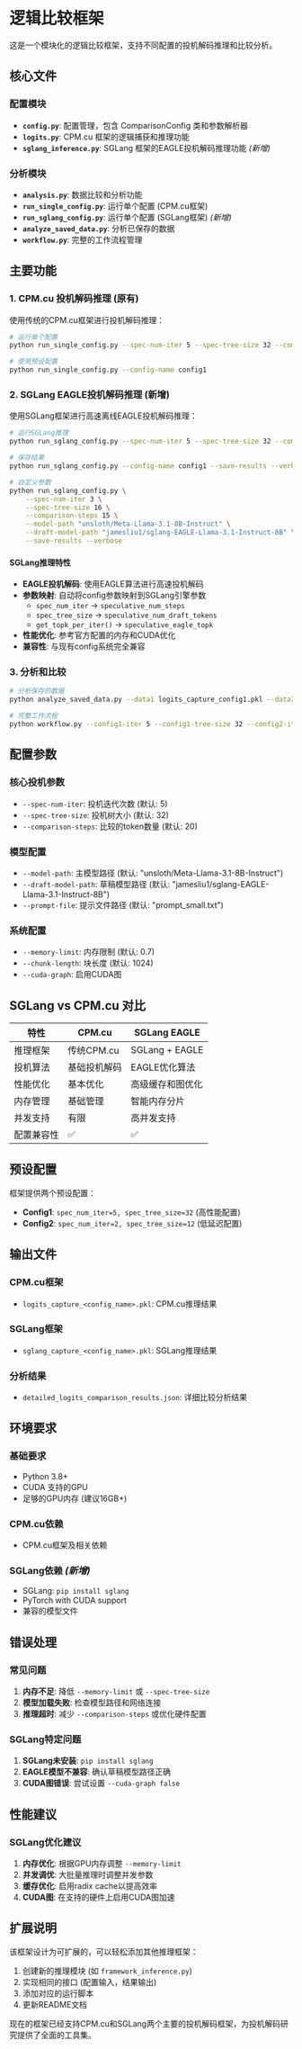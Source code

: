 # 逻辑比较框架

这是一个模块化的逻辑比较框架，支持不同配置的投机解码推理和比较分析。

## 核心文件

### 配置模块
- **`config.py`**: 配置管理，包含 ComparisonConfig 类和参数解析器
- **`logits.py`**: CPM.cu 框架的逻辑捕获和推理功能  
- **`sglang_inference.py`**: SGLang 框架的EAGLE投机解码推理功能 *(新增)*

### 分析模块
- **`analysis.py`**: 数据比较和分析功能
- **`run_single_config.py`**: 运行单个配置 (CPM.cu框架)
- **`run_sglang_config.py`**: 运行单个配置 (SGLang框架) *(新增)*
- **`analyze_saved_data.py`**: 分析已保存的数据
- **`workflow.py`**: 完整的工作流程管理

## 主要功能

### 1. CPM.cu 投机解码推理 (原有)
使用传统的CPM.cu框架进行投机解码推理：

```bash
# 运行单个配置
python run_single_config.py --spec-num-iter 5 --spec-tree-size 32 --comparison-steps 20

# 使用预设配置
python run_single_config.py --config-name config1
```

### 2. SGLang EAGLE投机解码推理 (新增)
使用SGLang框架进行高速离线EAGLE投机解码推理：

```bash
# 运行SGLang推理
python run_sglang_config.py --spec-num-iter 5 --spec-tree-size 32 --comparison-steps 20 --verbose

# 保存结果
python run_sglang_config.py --config-name config1 --save-results --verbose

# 自定义参数
python run_sglang_config.py \
    --spec-num-iter 3 \
    --spec-tree-size 16 \
    --comparison-steps 15 \
    --model-path "unsloth/Meta-Llama-3.1-8B-Instruct" \
    --draft-model-path "jamesliu1/sglang-EAGLE-Llama-3.1-Instruct-8B" \
    --save-results --verbose
```

#### SGLang推理特性
- **EAGLE投机解码**: 使用EAGLE算法进行高速投机解码
- **参数映射**: 自动将config参数映射到SGLang引擎参数
  - `spec_num_iter` → `speculative_num_steps`
  - `spec_tree_size` → `speculative_num_draft_tokens`
  - `get_topk_per_iter()` → `speculative_eagle_topk`
- **性能优化**: 参考官方配置的内存和CUDA优化
- **兼容性**: 与现有config系统完全兼容

### 3. 分析和比较
```bash
# 分析保存的数据
python analyze_saved_data.py --data1 logits_capture_config1.pkl --data2 sglang_capture_config1.pkl

# 完整工作流程
python workflow.py --config1-iter 5 --config1-tree-size 32 --config2-iter 2 --config2-tree-size 12
```

## 配置参数

### 核心投机参数
- `--spec-num-iter`: 投机迭代次数 (默认: 5)
- `--spec-tree-size`: 投机树大小 (默认: 32)  
- `--comparison-steps`: 比较的token数量 (默认: 20)

### 模型配置
- `--model-path`: 主模型路径 (默认: "unsloth/Meta-Llama-3.1-8B-Instruct")
- `--draft-model-path`: 草稿模型路径 (默认: "jamesliu1/sglang-EAGLE-Llama-3.1-Instruct-8B")
- `--prompt-file`: 提示文件路径 (默认: "prompt_small.txt")

### 系统配置
- `--memory-limit`: 内存限制 (默认: 0.7)
- `--chunk-length`: 块长度 (默认: 1024)
- `--cuda-graph`: 启用CUDA图

## SGLang vs CPM.cu 对比

| 特性 | CPM.cu | SGLang EAGLE |
|------|--------|--------------|
| 推理框架 | 传统CPM.cu | SGLang + EAGLE |
| 投机算法 | 基础投机解码 | EAGLE优化算法 |
| 性能优化 | 基本优化 | 高级缓存和图优化 |
| 内存管理 | 基础管理 | 智能内存分片 |
| 并发支持 | 有限 | 高并发支持 |
| 配置兼容性 | ✅ | ✅ |

## 预设配置

框架提供两个预设配置：

- **Config1**: `spec_num_iter=5, spec_tree_size=32` (高性能配置)
- **Config2**: `spec_num_iter=2, spec_tree_size=12` (低延迟配置)

## 输出文件

### CPM.cu框架
- `logits_capture_<config_name>.pkl`: CPM.cu推理结果

### SGLang框架  
- `sglang_capture_<config_name>.pkl`: SGLang推理结果

### 分析结果
- `detailed_logits_comparison_results.json`: 详细比较分析结果

## 环境要求

### 基础要求
- Python 3.8+
- CUDA 支持的GPU
- 足够的GPU内存 (建议16GB+)

### CPM.cu依赖
- CPM.cu框架及相关依赖

### SGLang依赖 *(新增)*
- SGLang: `pip install sglang`
- PyTorch with CUDA support
- 兼容的模型文件

## 错误处理

### 常见问题
1. **内存不足**: 降低 `--memory-limit` 或 `--spec-tree-size`
2. **模型加载失败**: 检查模型路径和网络连接
3. **推理超时**: 减少 `--comparison-steps` 或优化硬件配置

### SGLang特定问题
1. **SGLang未安装**: `pip install sglang`
2. **EAGLE模型不兼容**: 确认草稿模型路径正确
3. **CUDA图错误**: 尝试设置 `--cuda-graph false`

## 性能建议

### SGLang优化建议
1. **内存优化**: 根据GPU内存调整 `--memory-limit`
2. **并发调优**: 大批量推理时调整并发参数
3. **缓存优化**: 启用radix cache以提高效率
4. **CUDA图**: 在支持的硬件上启用CUDA图加速

## 扩展说明

该框架设计为可扩展的，可以轻松添加其他推理框架：

1. 创建新的推理模块 (如 `framework_inference.py`)
2. 实现相同的接口 (配置输入，结果输出)
3. 添加对应的运行脚本
4. 更新README文档

现在的框架已经支持CPM.cu和SGLang两个主要的投机解码框架，为投机解码研究提供了全面的工具集。 